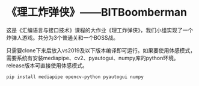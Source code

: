 # 《理工炸弹侠》——BITBoomberman

这是《汇编语言与接口技术》课程的大作业《理工炸弹侠》，我们小组实现了一个炸弹人游戏。共分为3个普通关和一个BOSS战。



只需要clone下来后放入vs2019及以下版本编译即可运行。如果要使用体感模式，需要系统有安装mediapipe、cv2、pyautogui、numpy库的python环境。release版本可直接使用体感模式。

```bash
pip install mediapipe opencv-python pyautogui numpy
```
